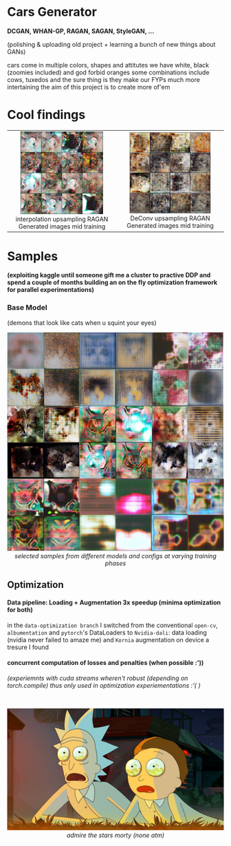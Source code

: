 # Cars Generator
**DCGAN, WHAN-GP, RAGAN, SAGAN, StyleGAN, ...**

(polishing & uploading old project + learning a bunch of new things about GANs)

cars come in multiple colors, shapes and attitutes
we have white, black (zoomies included) and god forbid oranges
some combinations include cows, tuxedos and 
the sure thing is they make our FYPs much more intertaining
the aim of this project is to create more of'em 

# Cool findings
<table>
  <tr>
    <td align="center">
      <img src="images/ragan_mid_training_interpolation.png" width="80%"><br>
      interpolation upsampling RAGAN Generated images mid training<br>  
    </td>
    <td align="center">
      <img src="images/ragan_mid_training_deconv.png" width="80%"><br>
      DeConv upsampling RAGAN Generated images mid training<br>  
    </td>
  </tr>
</table>



# Samples
**(exploiting kaggle until someone gift me a cluster to practive DDP and spend a couple of months building an on the fly optimization framework for parallel experimentations)**
### Base Model
(demons that look like cats when u squint your eyes)
<p align="center">
  <img src="images/GANs-samples.png" width="720"><br>
  <em>selected samples from different models and configs at varying training phases</em>
</p>

## Optimization
#### Data pipeline: Loading + Augmentation 3x speedup (minima optimization for both)

in the `data-optimization branch` I switched from the conventional `open-cv`, `albumentation` and `pytorch`'s DataLoaders
to `Nvidia-dali`: data loading (nvidia never failed to amaze me) and `Kornia` augmentation on device a tresure I found

#### concurrent computation of losses and penalties (when possible :'))
*(experiemnts with cuda streams wheren't robust (depending on torch.compile) thus only used in optimization experiementations :'( )*



<br>
<p align="center">
  <img src="images/rick_n_morty.jpg" width="640"><br>
  <em>admire the stars morty (none atm)</em>
</p>
